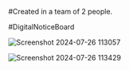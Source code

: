#Created in a team of 2 people.

#DigitalNoticeBoard


![Screenshot 2024-07-26 113057](https://github.com/user-attachments/assets/589c0e50-392c-4040-a780-0e7450a51aec)


![Screenshot 2024-07-26 113429](https://github.com/user-attachments/assets/e99d5d14-f2fd-48ea-8045-20701bdb89c3)




